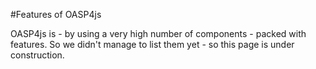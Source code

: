 #Features of OASP4js

OASP4js is - by using a very high number of components - packed with features. So we didn't manage to list them yet - so this page is under construction.